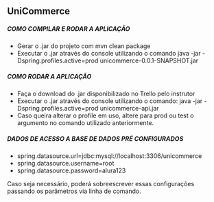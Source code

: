 ## UniCommerce

##### COMO COMPILAR E RODAR A APLICAÇÃO
- Gerar o .jar do projeto com mvn clean package
- Executar o .jar através do console utilizando o comando java -jar -Dspring.profiles.active=prod unicommerce-0.0.1-SNAPSHOT.jar

##### COMO RODAR A APLICAÇÃO
- Faça o download do .jar disponibilizado no Trello pelo instrutor
- Executar o .jar através do console utilizando o comando: java -jar -Dspring.profiles.active=prod unicommerce-api.jar
- Caso queira alterar o profile em uso, altere para prod ou test o argumento no comando utilizado anteriormente.

##### DADOS DE ACESSO A BASE DE DADOS PRÉ CONFIGURADOS
- spring.datasource.url=jdbc:mysql://localhost:3306/unicommerce
- spring.datasource.username=root
- spring.datasource.password=alura123

Caso seja necessário, poderá sobreescrever essas configurações passando os parâmetros via linha de comando.